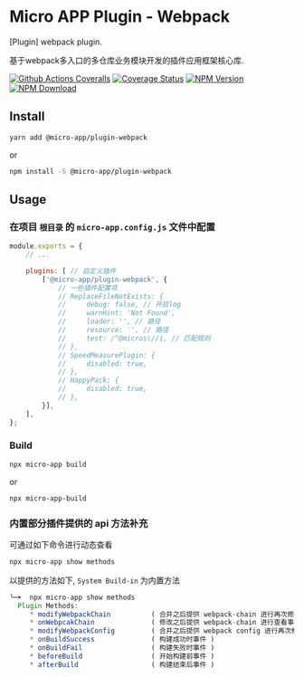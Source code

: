 # Micro APP Plugin - Webpack

[Plugin] webpack plugin.

基于webpack多入口的多仓库业务模块开发的插件应用框架核心库.

[![Github Actions Coveralls][Github-Actions-Coveralls]][Github-Actions-Coveralls-url]
[![Coverage Status][Coverage-img]][Coverage-url]
[![NPM Version][npm-img]][npm-url]
[![NPM Download][download-img]][download-url]

[Github-Actions-Coveralls]: https://github.com/MicroAppJS/plugin-webpack/workflows/Coveralls/badge.svg
[Github-Actions-Coveralls-url]: https://github.com/MicroAppJS/plugin-webpack
[Coverage-img]: https://coveralls.io/repos/github/MicroAppJS/plugin-webpack/badge.svg?branch=master
[Coverage-url]: https://coveralls.io/github/MicroAppJS/plugin-webpack?branch=master
[npm-img]: https://img.shields.io/npm/v/@micro-app/plugin-webpack.svg?style=flat-square
[npm-url]: https://npmjs.org/package/@micro-app/plugin-webpack
[download-img]: https://img.shields.io/npm/dm/@micro-app/plugin-webpack.svg?style=flat-square
[download-url]: https://npmjs.org/package/@micro-app/plugin-webpack

## Install

```sh
yarn add @micro-app/plugin-webpack
```

or

```sh
npm install -S @micro-app/plugin-webpack
```

## Usage

### 在项目 `根目录` 的 `micro-app.config.js` 文件中配置

```js
module.exports = {
    // ...

    plugins: [ // 自定义插件
        ['@micro-app/plugin-webpack', {
            // 一些插件配置项
            // ReplaceFileNotExists: {
            //     debug: false, // 开启log
            //     warnHint: 'Not Found',
            //     loader: '', // 路径
            //     resource: '', // 路径
            //     test: /^@micros\//i, // 匹配规则
            // },
            // SpeedMeasurePlugin: {
            //     disabled: true,
            // },
            // HappyPack: {
            //     disabled: true,
            // },
        }],
    ],
};
```

### Build

```sh
npx micro-app build
```

or

```sh
npx micro-app-build
```

### 内置部分插件提供的 api 方法补充

可通过如下命令进行动态查看

```js
npx micro-app show methods
```

以提供的方法如下, `System Build-in` 为内置方法

```js
╰─➤  npx micro-app show methods
  Plugin Methods:
     * modifyWebpackChain          ( 合并之后提供 webpack-chain 进行再次修改事件 )
     * onWebpcakChain              ( 修改之后提供 webpack-chain 进行查看事件 )
     * modifyWebpackConfig         ( 合并之后提供 webpack config 进行再次修改事件 )
     * onBuildSuccess              ( 构建成功时事件 )
     * onBuildFail                 ( 构建失败时事件 )
     * beforeBuild                 ( 开始构建前事件 )
     * afterBuild                  ( 构建结束后事件 )
```
